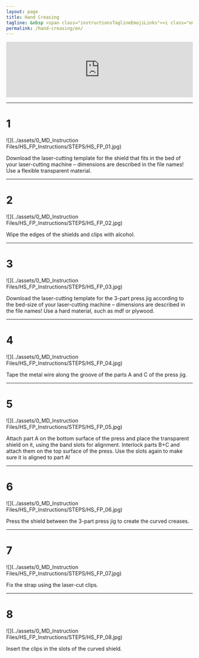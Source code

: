 ```yaml
---
layout: page
title: Hand Creasing
tagline: &nbsp <span class="instructionsTaglineEmojiLinks"><i class="em em-video_camera" aria-role="presentation" aria-label="VIDEO CAMERA"></i> <a href = "https://github.com/HappyShield/HappyShield/blob/master/TemplatesAndCNCFilesForScoringFoldingCutting/ShieldScoringFoldingCutting/DIYFromHome/SmileyFaceShieldCuttingTemplate_A4.pdf" ><i class="em em-triangular_ruler" aria-role="presentation" aria-label="TRIANGULAR RULER"></i></a></span>
permalink: /hand-creasing/en/
---
```


<script src="https://snapwidget.com/js/snapwidget.js"></script>
<iframe src="https://snapwidget.com/embed/810066" class="snapwidget-widget" allowtransparency="true" frameborder="0" scrolling="no" style="border:none; overflow:hidden;  width:100%; "></iframe>

---

# 1

![](../assets/0_MD_Instruction Files/HS_FP_Instructions/STEPS/HS_FP_01.jpg)

Download the laser-cutting template for the shield that fits in the bed of your laser-cutting machine – dimensions are described in the file names! Use a flexible transparent material.

---

# 2	

![](../assets/0_MD_Instruction Files/HS_FP_Instructions/STEPS/HS_FP_02.jpg)

Wipe the edges of the shields and clips with alcohol. 

--- 

# 3 	

![](../assets/0_MD_Instruction Files/HS_FP_Instructions/STEPS/HS_FP_03.jpg)

Download the laser-cutting template for the 3-part press jig according to the bed-size of your laser-cutting machine – dimensions are described in the file names! Use a hard material, such as mdf or plywood.

---

# 4	

![](../assets/0_MD_Instruction Files/HS_FP_Instructions/STEPS/HS_FP_04.jpg)

Tape the metal wire along the groove of the parts A and C of the press jig.

---

# 5	

![](../assets/0_MD_Instruction Files/HS_FP_Instructions/STEPS/HS_FP_05.jpg)

Attach part A on the bottom surface of the press and place the transparent shield on it, using the band slots for alignment. Interlock parts B+C and attach them on the top surface of the press. Use the slots again to make sure it is aligned to part A!

---

# 6

![](../assets/0_MD_Instruction Files/HS_FP_Instructions/STEPS/HS_FP_06.jpg)

Press the shield between the 3-part press jig to create the curved creases.

---

# 7	

![](../assets/0_MD_Instruction Files/HS_FP_Instructions/STEPS/HS_FP_07.jpg)

Fix the strap using the laser-cut clips.

---

# 8	

![](../assets/0_MD_Instruction Files/HS_FP_Instructions/STEPS/HS_FP_08.jpg)

Insert the clips in the slots of the curved shield.
